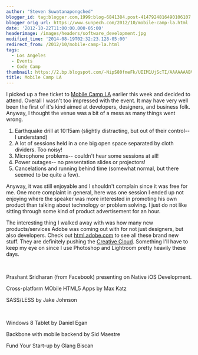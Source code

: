 ```yaml
---
author: "Steven Suwatanapongched"
blogger_id: tag:blogger.com,1999:blog-6841384.post-4147924816490106107
blogger_orig_url: https://www.sunpech.com/2012/10/mobile-camp-la.html
date: '2012-10-22T11:00:00.000-05:00'
headerimage: /images/headers/software_development.jpg
modified_time: '2014-08-19T02:32:23.128-05:00'
redirect_from: /2012/10/mobile-camp-la.html
tags:
  - Los Angeles
  - Events
  - Code Camp
thumbnail: https://2.bp.blogspot.com/-NipS80fmeFk/UIIM1UjScTI/AAAAAAABVRs/O-DGSIDMLjM/s600/2012-10-18+at+11-24-25.jpg
title: Mobile Camp LA
---
```



I picked up a free ticket to <a href="https://mobilecampla.com/">Mobile Camp LA</a> earlier this week and decided to attend. Overall I wasn't too impressed with the event. It may have very well been the first of it's kind aimed at developers, designers, and business folk. Anyway, I thought the venue was a bit of a mess as many things went wrong.
<ol>
  <li>Earthquake drill at 10:15am (slightly distracting, but out of their control-- I understand)</li>
  <li>A lot of sessions held in a one big open space separated by cloth dividers. Too noisy!</li>
  <li>Microphone problems-- couldn't hear some sessions at all!</li>
  <li>Power outages-- no presentation slides or projectors!</li>
  <li>Cancelations and running behind time (somewhat normal, but there seemed to be quite a few).</li>
</ol>

Anyway, it was still enjoyable and I shouldn't complain since it was free for me.
One more complaint in general, here was one session I ended up not enjoying where the speaker was more interested in promoting his own product than talking about technology or problem solving. I just do not like sitting through some kind of product advertisement for an hour.

The interesting thing I walked away with was how many new products/services Adobe was coming out with for not just designers, but also developers. Check out <a href="https://html.adobe.com/">html.adobe.com</a> to see all these brand new stuff. They are definitely pushing the <a href="https://www.adobe.com/products/creativecloud.html">Creative Cloud</a>. Something I'll have to keep my eye on since I use Photoshop and Lightroom pretty heavily these days.

<img   border="0" src="https://2.bp.blogspot.com/-NipS80fmeFk/UIIM1UjScTI/AAAAAAABVRs/O-DGSIDMLjM/s400/2012-10-18+at+11-24-25.jpg" alt="" />

<img   border="0" src="https://2.bp.blogspot.com/-jhdvwofcMdw/UIIMwOyltAI/AAAAAAABVRE/-2MdLr09wOM/s400/2012-10-18+at+09-27-37.jpg" alt="" />

Prashant Sridharan (from Facebook) presenting on Native iOS Development.
<img   border="0" src="https://2.bp.blogspot.com/-Vk-OKTi7Rco/UIIMxKsV77I/AAAAAAABVRM/sNVWyVZ1gJg/s400/2012-10-18+at+10-20-33.jpg" alt="" />

Cross-platform MObile HTML5 Apps by Max Katz
<img   border="0" src="https://1.bp.blogspot.com/-GdzN-N3F1Kc/UIIM0dEZTjI/AAAAAAABVRk/TFiBGwPA0Xg/s400/2012-10-18+at+11-16-44.jpg" alt="" />

SASS/LESS by Jake Johnson
<img   border="0" src="https://3.bp.blogspot.com/-3OsQbrn1vYM/UIIM3AJLyVI/AAAAAAABVR8/WSE7qZ0pYUI/s400/2012-10-18+at+11-26-32.jpg" alt="" />

<img   border="0" src="https://1.bp.blogspot.com/-27v8tPuxHhA/UIIM4bRnNoI/AAAAAAABVSE/dQTvzzyCxj4/s400/2012-10-18+at+12-02-26.jpg" alt="" />

<img   border="0" src="https://1.bp.blogspot.com/-I8xPPAqIq04/UIIM5m-sqDI/AAAAAAABVSM/5FbCczP6jIo/s400/2012-10-18+at+12-02-57.jpg" alt="" />

Windows 8 Tablet by Daniel Egan
<img   border="0" src="https://4.bp.blogspot.com/-_OUG6CdvQlo/UIIM7jnnK5I/AAAAAAABVSc/ucOheHxLs8I/s400/2012-10-18+at+12-47-59.jpg" alt="" />

Backbone with mobile backend by Sid Maestre
<img   border="0" src="https://4.bp.blogspot.com/-dl7fV3oQkts/UIIM9bMzsXI/AAAAAAABVSs/QV7aW6DAEOA/s400/2012-10-18+at+13-42-04.jpg" alt="" />

Fund Your Start-up by Glang Biscan
<img   border="0" src="https://1.bp.blogspot.com/-8F7q6IIxFbA/UIIM-XGj2xI/AAAAAAABVS0/qEPgKFZhkG8/s400/2012-10-18+at+14-28-32.jpg" alt="" />